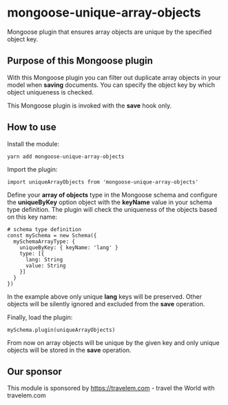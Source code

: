# mongoose-unique-array-objects

Mongoose plugin that ensures array objects are unique by the specified object key.

## Purpose of this Mongoose plugin

With this Mongoose plugin you can filter out duplicate array objects in your model when **saving** documents.
You can specify the object key by which object uniqueness is checked.

This Mongoose plugin is invoked with the **save** hook only.

## How to use

Install the module:

```
yarn add mongoose-unique-array-objects
```

Import the plugin:

```
import uniqueArrayObjects from 'mongoose-unique-array-objects'
```

Define your **array of objects** type in the Mongoose schema and configure the **uniqueByKey** option object with the **keyName** value in your schema type definition. The plugin will check the uniqueness of the objects based on this key name:

```
# schema type definition
const mySchema = new Schema({
  mySchemaArrayType: {
    uniqueByKey: { keyName: 'lang' }
    type: [{
      lang: String
      value: String
    }]
  }
})
```

In the example above only unique **lang** keys will be preserved. Other objects will be silently ignored and excluded from the **save** operation.

Finally, load the plugin:

```
mySchema.plugin(uniqueArrayObjects)
```

From now on array objects will be unique by the given key and only unique objects will be stored in the **save** operation.

## Our sponsor

This module is sponsored by https://travelem.com - travel the World with travelem.com
